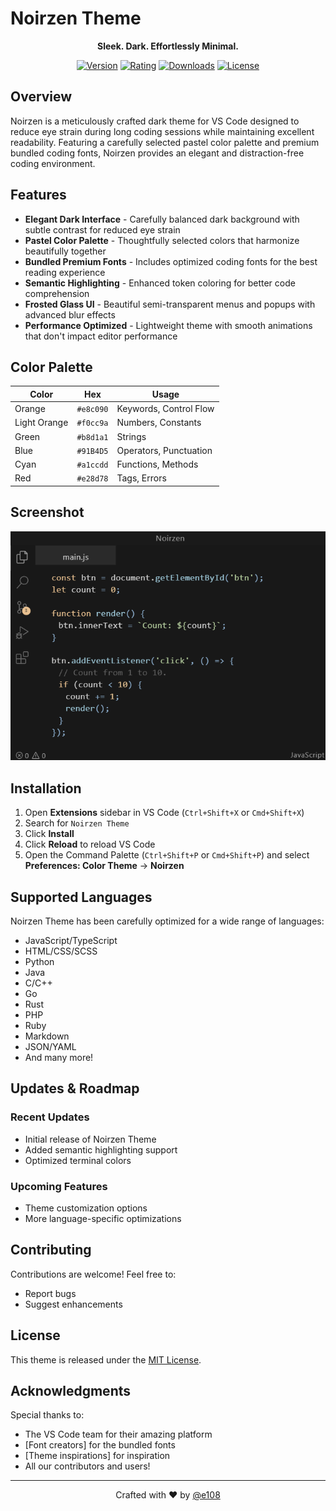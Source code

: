 # Noirzen Theme

<div align="center">

**Sleek. Dark. Effortlessly Minimal.**

[![Version](https://img.shields.io/badge/version-1.6.0-blue.svg)](https://marketplace.visualstudio.com/items?itemName=username.noirzen-theme)
[![Rating](https://img.shields.io/visual-studio-marketplace/r/username.noirzen-theme)](https://marketplace.visualstudio.com/items?itemName=e108.noirzen-theme)
[![Downloads](https://img.shields.io/visual-studio-marketplace/d/username.noirzen-theme)](https://marketplace.visualstudio.com/items?itemName=e108.noirzen-theme)
[![License](https://img.shields.io/badge/license-MIT-orange.svg)](LICENSE)

</div>

## Overview

Noirzen is a meticulously crafted dark theme for VS Code designed to reduce eye strain during long coding sessions while maintaining excellent readability. Featuring a carefully selected pastel color palette and premium bundled coding fonts, Noirzen provides an elegant and distraction-free coding environment.

## Features

- **Elegant Dark Interface** - Carefully balanced dark background with subtle contrast for reduced eye strain
- **Pastel Color Palette** - Thoughtfully selected colors that harmonize beautifully together
- **Bundled Premium Fonts** - Includes optimized coding fonts for the best reading experience
- **Semantic Highlighting** - Enhanced token coloring for better code comprehension
- **Frosted Glass UI** - Beautiful semi-transparent menus and popups with advanced blur effects
- **Performance Optimized** - Lightweight theme with smooth animations that don't impact editor performance

## Color Palette

| Color | Hex | Usage |
|-------|-----|-------|
| Orange | `#e8c090` | Keywords, Control Flow |
| Light Orange | `#f0cc9a` | Numbers, Constants |
| Green | `#b8d1a1` | Strings |
| Blue | `#91B4D5` | Operators, Punctuation |
| Cyan | `#a1ccdd` | Functions, Methods |
| Red | `#e28d78` | Tags, Errors |

## Screenshot

<div align="center">
  <img src="screenshot.png">
</div>

## Installation

1. Open **Extensions** sidebar in VS Code (`Ctrl+Shift+X` or `Cmd+Shift+X`)
2. Search for `Noirzen Theme`
3. Click **Install**
4. Click **Reload** to reload VS Code
5. Open the Command Palette (`Ctrl+Shift+P` or `Cmd+Shift+P`) and select **Preferences: Color Theme** → **Noirzen**

## Supported Languages

Noirzen Theme has been carefully optimized for a wide range of languages:

- JavaScript/TypeScript
- HTML/CSS/SCSS
- Python
- Java
- C/C++
- Go
- Rust
- PHP
- Ruby
- Markdown
- JSON/YAML
- And many more!

## Updates & Roadmap

### Recent Updates
- Initial release of Noirzen Theme
- Added semantic highlighting support
- Optimized terminal colors

### Upcoming Features
- Theme customization options
- More language-specific optimizations

## Contributing

Contributions are welcome! Feel free to:

- Report bugs
- Suggest enhancements

## License

This theme is released under the [MIT License](https://github.com/Q2x38b/noirzen/blob/main/LICENSE.md).

## Acknowledgments

Special thanks to:
- The VS Code team for their amazing platform
- [Font creators] for the bundled fonts
- [Theme inspirations] for inspiration
- All our contributors and users!

---

<div align="center">
  <p>Crafted with ❤️ by <a href="https://e108.dev">@e108</a></p>
</div>
